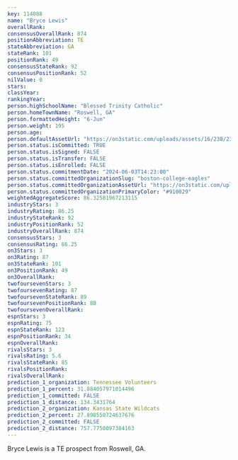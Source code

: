 ```yaml
---
key: 114088
name: "Bryce Lewis"
overallRank: 
consensusOverallRank: 874
positionAbbreviation: TE
stateAbbreviation: GA
stateRank: 101
positionRank: 49
consensusStateRank: 92
consensusPositionRank: 52
nilValue: 0
stars: 
classYear: 
rankingYear: 
person.highSchoolName: "Blessed Trinity Catholic"
person.homeTownName: "Roswell, GA"
person.formattedHeight: "6-Jun"
person.weight: 195
person.age: 
person.defaultAssetUrl: "https://on3static.com/uploads/assets/16/238/238016.jpg"
person.status.isCommitted: TRUE
person.status.isSigned: FALSE
person.status.isTransfer: FALSE
person.status.isEnrolled: FALSE
person.status.commitmentDate: "2024-06-03T14:23:00"
person.status.committedOrganizationSlug: "boston-college-eagles"
person.status.committedOrganizationAssetUrl: "https://on3static.com/uploads/assets/841/149/149841.svg"
person.status.committedOrganizationPrimaryColor: "#910029"
weightedAggregateScore: 86.32581967213115
industryStars: 3
industryRating: 86.25
industryStateRank: 92
industryPositionRank: 52
industryOverallRank: 874
consensusStars: 3
consensusRating: 86.25
on3Stars: 3
on3Rating: 87
on3StateRank: 101
on3PositionRank: 49
on3OverallRank: 
twofoursevenStars: 3
twofoursevenRating: 87
twofoursevenStateRank: 89
twofoursevenPositionRank: 80
twofoursevenOverallRank: 
espnStars: 3
espnRating: 75
espnStateRank: 123
espnPositionRank: 34
espnOverallRank: 
rivalsStars: 3
rivalsRating: 5.6
rivalsStateRank: 85
rivalsPositionRank: 
rivalsOverallRank: 
prediction_1_organization: Tennessee Volunteers
prediction_1_percent: 31.884057971014496
prediction_1_committed: FALSE
prediction_1_distance: 134.3431764
prediction_2_organization: Kansas State Wildcats
prediction_2_percent: 27.898550724637676
prediction_2_committed: FALSE
prediction_2_distance: 757.7750097384163
---
```

Bryce Lewis is a TE prospect from Roswell, GA.